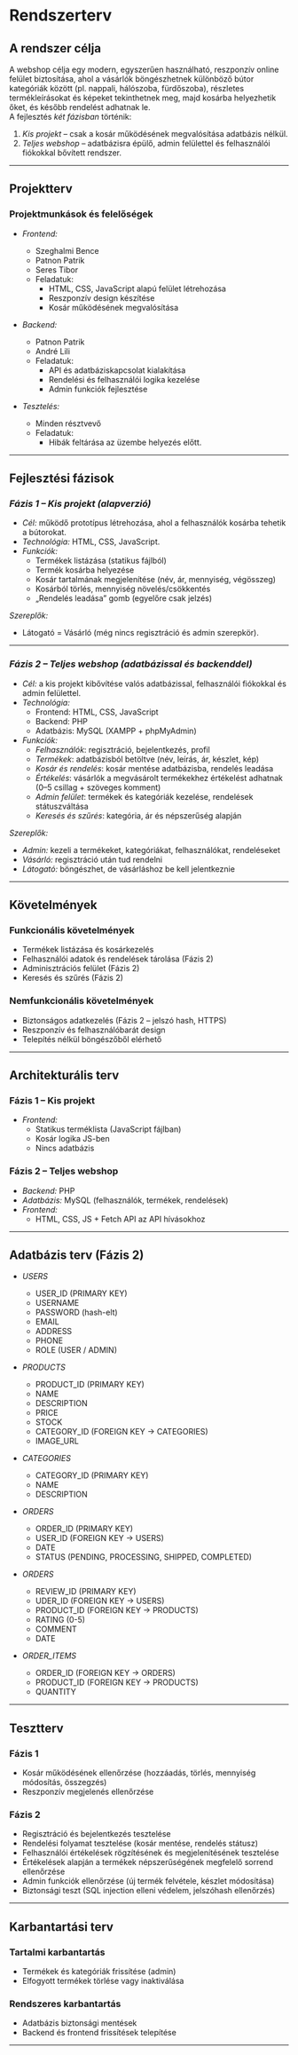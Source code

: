 # Rendszerterv

## A rendszer célja
A webshop célja egy modern, egyszerűen használható, reszponzív online felület biztosítása, ahol a vásárlók böngészhetnek különböző bútor kategóriák között (pl. nappali, hálószoba, fürdőszoba),  részletes termékleírásokat és képeket tekinthetnek meg, majd kosárba helyezhetik őket, és később rendelést adhatnak le.  
A fejlesztés *két fázisban* történik:  
1. *Kis projekt* – csak a kosár működésének megvalósítása adatbázis nélkül.  
2. *Teljes webshop* – adatbázisra épülő, admin felülettel és felhasználói fiókokkal bővített rendszer.  

---

## Projektterv

### Projektmunkások és felelőségek

* *Frontend:*
    + Szeghalmi Bence
    + Patnon Patrik
    + Seres Tibor
  * Feladatuk:  
    - HTML, CSS, JavaScript alapú felület létrehozása  
    - Reszponzív design készítése  
    - Kosár működésének megvalósítása  

* *Backend:*
    + Patnon Patrik
    + André Lili
  * Feladatuk:  
    - API és adatbáziskapcsolat kialakítása  
    - Rendelési és felhasználói logika kezelése  
    - Admin funkciók fejlesztése  

* *Tesztelés:*
  + Minden résztvevő  
  * Feladatuk:  
    - Hibák feltárása az üzembe helyezés előtt.

---

## Fejlesztési fázisok

### *Fázis 1 – Kis projekt (alapverzió)*
- *Cél:* működő prototípus létrehozása, ahol a felhasználók kosárba tehetik a bútorokat.  
- *Technológia:* HTML, CSS, JavaScript.  
- *Funkciók:*  
  + Termékek listázása (statikus fájlból)  
  + Termék kosárba helyezése  
  + Kosár tartalmának megjelenítése (név, ár, mennyiség, végösszeg)  
  + Kosárból törlés, mennyiség növelés/csökkentés  
  + „Rendelés leadása” gomb (egyelőre csak jelzés)  

 *Szereplők:*  
- Látogató = Vásárló (még nincs regisztráció és admin szerepkör).  

---

### *Fázis 2 – Teljes webshop (adatbázissal és backenddel)*  
- *Cél:* a kis projekt kibővítése valós adatbázissal, felhasználói fiókokkal és admin felülettel.  
- *Technológia:*  
  + Frontend: HTML, CSS, JavaScript  
  + Backend: PHP
  + Adatbázis: MySQL (XAMPP + phpMyAdmin)
- *Funkciók:*  
  + *Felhasználók*: regisztráció, bejelentkezés, profil  
  + *Termékek*: adatbázisból betöltve (név, leírás, ár, készlet, kép)  
  + *Kosár és rendelés*: kosár mentése adatbázisba, rendelés leadása  
  + *Értékelés*: vásárlók a megvásárolt termékekhez értékelést adhatnak (0–5 csillag + szöveges komment)
  + *Admin felület*: termékek és kategóriák kezelése, rendelések státuszváltása  
  + *Keresés és szűrés*: kategória, ár és népszerűség alapján

 *Szereplők:*  
- *Admin:* kezeli a termékeket, kategóriákat, felhasználókat, rendeléseket  
- *Vásárló:* regisztráció után tud rendelni
- *Látogató:* böngészhet, de vásárláshoz be kell jelentkeznie  

---

## Követelmények

### Funkcionális követelmények
+ Termékek listázása és kosárkezelés  
+ Felhasználói adatok és rendelések tárolása (Fázis 2)  
+ Adminisztrációs felület (Fázis 2)  
+ Keresés és szűrés (Fázis 2)  

### Nemfunkcionális követelmények
- Biztonságos adatkezelés (Fázis 2 – jelszó hash, HTTPS)  
- Reszponzív és felhasználóbarát design  
- Telepítés nélkül böngészőből elérhető  

---

## Architekturális terv

### Fázis 1 – Kis projekt
- *Frontend:*  
  + Statikus terméklista (JavaScript fájlban)  
  + Kosár logika JS-ben  
  + Nincs adatbázis  

### Fázis 2 – Teljes webshop
- *Backend:* PHP 
- *Adatbázis:* MySQL (felhasználók, termékek, rendelések)  
- *Frontend:*  
  + HTML, CSS, JS + Fetch API az API hívásokhoz  

---

## Adatbázis terv (Fázis 2)

* *USERS*
  + USER_ID (PRIMARY KEY)  
  + USERNAME  
  + PASSWORD (hash-elt)  
  + EMAIL  
  + ADDRESS
  + PHONE
  + ROLE (USER / ADMIN)  

* *PRODUCTS*
  + PRODUCT_ID (PRIMARY KEY)  
  + NAME  
  + DESCRIPTION  
  + PRICE  
  + STOCK  
  + CATEGORY_ID (FOREIGN KEY → CATEGORIES)  
  + IMAGE_URL  

* *CATEGORIES*
  + CATEGORY_ID (PRIMARY KEY)  
  + NAME  
  + DESCRIPTION  

* *ORDERS*
  + ORDER_ID (PRIMARY KEY)  
  + USER_ID (FOREIGN KEY → USERS)  
  + DATE  
  + STATUS (PENDING, PROCESSING, SHIPPED, COMPLETED)  

* *ORDERS*
  + REVIEW_ID (PRIMARY KEY)
  + UDER_ID (FOREIGN KEY -> USERS)
  + PRODUCT_ID (FOREIGN KEY -> PRODUCTS)
  + RATING (0-5)
  + COMMENT 
  + DATE

* *ORDER_ITEMS*
  + ORDER_ID (FOREIGN KEY → ORDERS)  
  + PRODUCT_ID (FOREIGN KEY → PRODUCTS)  
  + QUANTITY  

---

## Tesztterv

### Fázis 1
- Kosár működésének ellenőrzése (hozzáadás, törlés, mennyiség módosítás, összegzés)  
- Reszponzív megjelenés ellenőrzése

### Fázis 2
- Regisztráció és bejelentkezés tesztelése  
- Rendelési folyamat tesztelése (kosár mentése, rendelés státusz)  
- Felhasználói értékelések rögzítésének és megjelenítésének tesztelése
- Értékelések alapján a termékek népszerűségének megfelelő sorrend ellenőrzése
- Admin funkciók ellenőrzése (új termék felvétele, készlet módosítása)  
- Biztonsági teszt (SQL injection elleni védelem, jelszóhash ellenőrzés)  

---

## Karbantartási terv

### Tartalmi karbantartás
- Termékek és kategóriák frissítése (admin)  
- Elfogyott termékek törlése vagy inaktiválása  

### Rendszeres karbantartás
- Adatbázis biztonsági mentések  
- Backend és frontend frissítések telepítése  

---